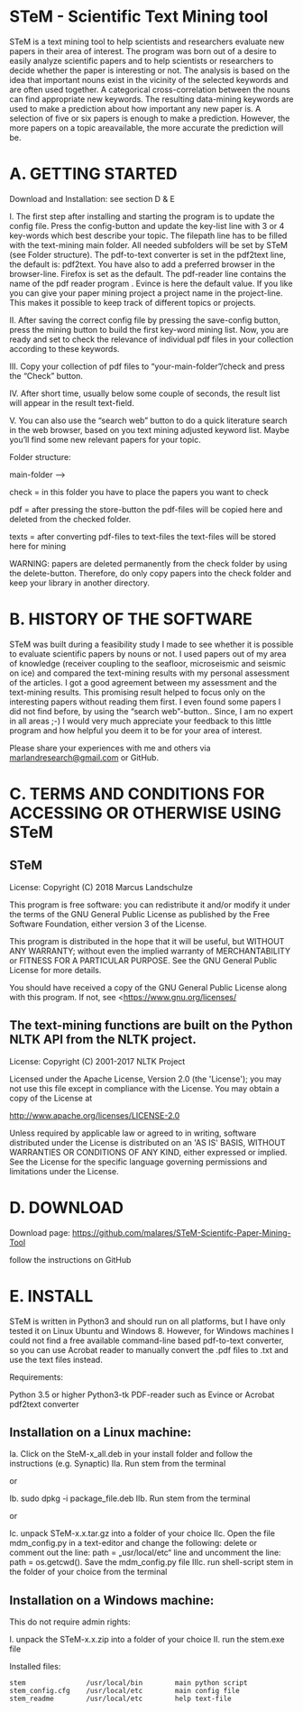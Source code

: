 STeM - Scientific Text Mining tool
==================================

STeM is a text mining tool to help scientists and researchers evaluate new papers in their
area of interest. The program was born out of a desire to easily analyze scientific papers
and to help scientists or researchers to decide whether the paper is interesting or not.
The analysis is based on the idea that important nouns exist in the vicinity of the
selected keywords and are often used together. A categorical cross-correlation between the 
nouns can find appropriate new keywords.
The resulting data-mining keywords are used to make a prediction about how important any new
paper is.
A selection of five or six papers is enough to make a prediction. However, the more papers 
on a topic areavailable, the more accurate the prediction will be.


A. GETTING STARTED
==================
Download and Installation: see section D & E

I.   The first step after installing and starting the program is to update the config file.
     Press the config-button and update the key-list line with 3 or 4 key-words which best 
     describe your topic.
     The filepath line has to be filled with the text-mining main folder. All needed 
     subfolders will be set by STeM (see Folder structure).
     The pdf-to-text converter is set in the pdf2text line, the default is: pdf2text. You have 
     also to add a preferred browser in the browser-line. Firefox is set as the default.
     The pdf-reader line contains the name of the pdf reader program . Evince is here the 
     default value. If you like you can give your paper mining project a project name in the 
     project-line. This makes it possible to keep track of different topics or projects.

II.  After saving the correct config file by pressing the save-config button, press the mining 
     button to build the first key-word mining list.
     Now, you are ready and set to check the relevance of individual pdf files in your collection 
     according to these keywords.

III. Copy your collection of pdf files to “your-main-folder”/check and press the “Check” button.

IV.  After short time, usually below some couple of seconds, the result list will appear in the 
     result text-field.
 
V.   You can also use the “search web” button to do a quick literature search in the web browser, 
     based on you text mining adjusted keyword list. Maybe you’ll find some new relevant papers 
     for your topic.


Folder structure:

main-folder -->   

check = in this folder you have to place the papers you want to check

pdf = after pressing the store-button the pdf-files will be copied here and 
      deleted from the checked folder.

texts = after converting pdf-files to text-files the text-files will be stored 
        here for mining

WARNING: papers are deleted permanently from the check folder by using the delete-button. Therefore, 
         do only copy papers into the check folder and keep your library in another directory.  


B. HISTORY OF THE SOFTWARE
==========================
STeM was built during a feasibility study I made to see whether it is possible to evaluate
scientific papers by nouns or not. I used papers out of my area of knowledge (receiver
coupling to the seafloor, microseismic and seismic on ice) and compared the text-mining
results with my personal assessment of the articles. I
got a good agreement between my assessment and the text-mining results. 
This promising result helped to focus only on the interesting papers without reading them 
first. I even found some papers I did not find before, by using the “search web”-button..
Since, I am no expert in all areas ;-) I would very much appreciate your feedback to this 
little program and how helpful you deem it to be for your area of interest. 

Please share your experiences with me and others via marlandresearch@gmail.com or GitHub.   
    

C. TERMS AND CONDITIONS FOR ACCESSING OR OTHERWISE USING STeM
=============================================================

STeM 
----

License:
Copyright (C) 2018 Marcus Landschulze

This program is free software: you can redistribute it and/or modify
it under the terms of the GNU General Public License as published by
the Free Software Foundation, either version 3 of the License.

This program is distributed in the hope that it will be useful,
but WITHOUT ANY WARRANTY; without even the implied warranty of
MERCHANTABILITY or FITNESS FOR A PARTICULAR PURPOSE.  See the
GNU General Public License for more details.

You should have received a copy of the GNU General Public License
along with this program.  If not, see <https://www.gnu.org/licenses/



The text-mining functions are built on the Python NLTK API from the NLTK project.
---------------------------------------------------------------------------------

License:
Copyright (C) 2001-2017 NLTK Project

Licensed under the Apache License, Version 2.0 (the 'License');
you may not use this file except in compliance with the License.
You may obtain a copy of the License at

http://www.apache.org/licenses/LICENSE-2.0

Unless required by applicable law or agreed to in writing, software
distributed under the License is distributed on an 'AS IS' BASIS,
WITHOUT WARRANTIES OR CONDITIONS OF ANY KIND, either expressed or implied.
See the License for the specific language governing permissions and
limitations under the License.


D. DOWNLOAD
===========

Download page: https://github.com/malares/STeM-Scientifc-Paper-Mining-Tool

follow the instructions on GitHub


E. INSTALL
==========

STeM is written in Python3 and should run on all platforms, but I have only tested it on
Linux Ubuntu and Windows 8. However, for Windows machines I could not find a free available 
command-line based pdf-to-text converter, so you can use Acrobat reader to manually
convert the .pdf files to .txt and use the text files instead.

Requirements:

Python 3.5 or higher
Python3-tk
PDF-reader such as Evince or Acrobat
pdf2text converter

Installation on a Linux machine:
--------------------------------

Ia.	Click on the SteM-x_all.deb in your install folder and follow the instructions (e.g. Synaptic)
IIa.	Run stem from the terminal

or

Ib.     sudo dpkg -i package_file.deb
IIb.    Run stem from the terminal

or      

Ic.     unpack STeM-x.x.tar.gz into a folder of your choice
IIc.	Open the file mdm_config.py in a text-editor and change the following:
	delete or comment out the line: path = „usr/local/etc“ line 
        and uncomment the line: path = os.getcwd(). 
        Save the mdm_config.py file
IIIc.   run shell-script stem in the folder of your choice from the terminal


Installation on a Windows machine:
----------------------------------

This do not require admin rights:

I.	unpack the STeM-x.x.zip into a folder of your choice
II.	run the stem.exe file



Installed files:

	stem               /usr/local/bin        main python script
	stem_config.cfg    /usr/local/etc        main config file
	stem_readme        /usr/local/etc        help text-file

